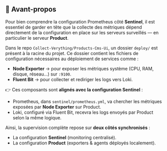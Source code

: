 ## 📖 Avant-propos

Pour bien comprendre la configuration Prometheus côté **Sentinel**, il est essentiel de garder en tête que la collecte des métriques dépend directement de la configuration en place sur les serveurs surveillés — en particulier le serveur **Product**.

Dans le repo `Collect-Verything/Products-Cms-Ui`, un dossier `deploy/` est présent à la racine du projet.
Ce dossier contient les fichiers de configuration nécessaires au déploiement de services comme :

* **Node Exporter** → pour exposer les métriques système (CPU, RAM, disque, réseau…) sur `:9100`.
* **Fluent Bit** → pour collecter et rediriger les logs vers Loki.

👉 Ces composants sont **alignés avec la configuration Sentinel** :

* Prometheus, dans `sentinel/prometheus.yml`, va chercher les métriques exposées par **Node Exporter** sur Product.
* Loki, configuré via Fluent Bit, recevra les logs envoyés par Product selon la même logique.

Ainsi, la supervision complète repose sur **deux côtés synchronisés** :

* La configuration **Sentinel** (monitoring centralisé).
* La configuration **Product** (exporters & agents déployés localement).

